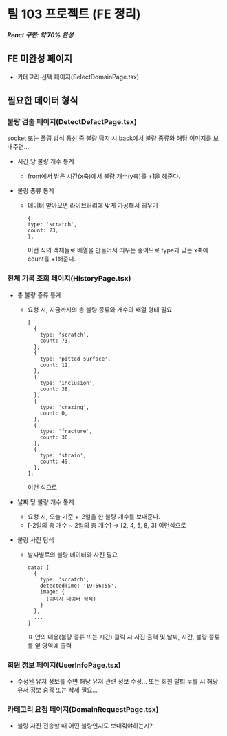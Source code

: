 # 팀 103 프로젝트 (FE 정리)

##### React 구현: 약 70% 완성

## FE 미완성 페이지

- 카테고리 선택 페이지(SelectDomainPage.tsx)

## 필요한 데이터 형식

### 불량 검출 페이지(DetectDefactPage.tsx)

socket 또는 폴링 방식 통신 중 불량 탐지 시 back에서 불량 종류와 해당 이미지를 보내주면...

- 시간 당 불량 개수 통계

  - front에서 받은 시간(x축)에서 불량 개수(y축)를 +1을 해준다.

- 불량 종류 통계
  - 데이터 받아오면 라이브러리에 맞게 가공해서 띄우기
    ```
    {
    type: 'scratch',
    count: 23,
    },
    ```
    이런 식의 객체들로 배열을 만들어서 띄우는 중이므로
    type과 맞는 x축에 count를 +1해준다.

### 전체 기록 조회 페이지(HistoryPage.tsx)

- 총 불량 종류 통계

  - 요청 시, 지금까지의 총 불량 종류와 개수의 배열 형태 필요
    ```
    [
      {
        type: 'scratch',
        count: 73,
      },
      {
        type: 'pitted surface',
        count: 12,
      },
      {
        type: 'inclusion',
        count: 38,
      },
      {
        type: 'crazing',
        count: 0,
      },
      {
        type: 'fracture',
        count: 30,
      },
      {
        type: 'strain',
        count: 49,
      },
    ];
    ```
    이런 식으로

- 날짜 당 불량 개수 통계

  - 요청 시, 오늘 기준 +-2일을 한 불량 개수를 보내준다.
  - [-2일의 총 개수 ~ 2일의 총 개수] → [2, 4, 5, 8, 3] 이런식으로

- 불량 사진 탐색
  - 날짜별로의 불량 데이터와 사진 필요
    ```
    data: [
      {
        type: 'scratch',
        detectedTime: '19:56:55',
        image: {
          (이미지 데이터 형식)
        }
      },
      ...
    ]
    ```
    표 안의 내용(불량 종류 또는 시간) 클릭 시 사진 출력 및 날짜, 시간, 불량 종류를 옆 영역에 출력

### 회원 정보 페이지(UserInfoPage.tsx)

- 수정된 유저 정보를 주면 해당 유저 관련 정보 수정...
  또는 회원 탈퇴 누를 시 해당 유저 정보 숨김 또는 삭제 필요...

### 카테고리 요청 페이지(DomainRequestPage.tsx)

- 불량 사진 전송할 때 어떤 불량인지도 보내줘야하는지?
